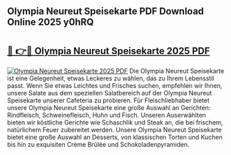 ## Olympia Neureut Speisekarte PDF Download Online 2025 y0hRQ

# <h2><a href="http://gc68cme.nevu.top/?p=Olympia+Neureut+Speisekarte">🔗 👉🔴 Olympia Neureut Speisekarte 2025 PDF</a></h2>

[![Olympia Neureut Speisekarte 2025 PDF](https://i.imgur.com/dBaPXMq.png)](http://gc68cme.nevu.top/?p=Olympia+Neureut+Speisekarte)
Die Olympia Neureut Speisekarte ist eine Gelegenheit, etwas Leckeres zu wählen, das zu Ihrem Lebensstil passt. Wenn Sie etwas Leichtes und Frisches suchen, empfehlen wir Ihnen, unsere Salate aus dem speziellen Salatbereich auf der Olympia Neureut Speisekarte unserer Cafeteria zu probieren. Für Fleischliebhaber bietet unsere Olympia Neureut Speisekarte eine große Auswahl an Gerichten: Rindfleisch, Schweinefleisch, Huhn und Fisch. Unseren Auserwählten bieten wir köstliche Gerichte wie Schaschlik und Steak an, die bei frischem, natürlichem Feuer zubereitet werden. Unsere Olympia Neureut Speisekarte bietet eine große Auswahl an Desserts, von klassischen Torten und Kuchen bis hin zu exquisiten Crème Brûlée und Schokoladenpyramiden.
